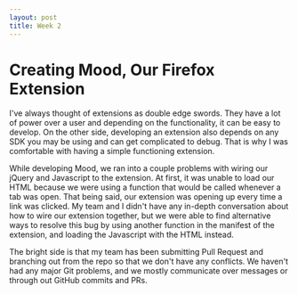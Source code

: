 ```yaml
---
layout: post
title: Week 2
---
```


# Creating Mood, Our Firefox Extension
I've always thought of extensions as double edge swords. They have a lot of power over a user and depending on the functionality, it can be easy to develop. On the other side, developing an extension also depends on any SDK you may be using and can get complicated to debug. That is why I was comfortable with having a simple functioning extension.

While developing Mood, we ran into a couple problems with wiring our jQuery and Javascript to the extension. At first, it was unable to load our HTML because we were using a function that would be called whenever a tab was open. That being said, our extension was opening up every time a link was clicked. My team and I didn't have any in-depth conversation about how to wire our extension together, but we were able to find alternative ways to resolve this bug by using another function in the manifest of the extension, and loading the Javascript with the HTML instead.

The bright side is that my team has been submitting Pull Request and branching out from the repo so that we don't have any conflicts. We haven't had any major Git problems, and we mostly communicate over messages or through out GitHub commits and PRs.

